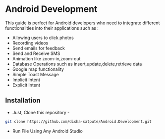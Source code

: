 # Android Development

This guide is perfect for Android developers who need to integrate different functionalities into 
their applications such as :
- Allowing users to click photos
- Recording videos
- Send emails for feedback
- Send and Receive SMS
- Animation like zoom-in,zoom-out
- Database Operations such as insert,update,delete,retrieve data
- Google map functionality
- Simple Toast Message
- Implicit Intent
- Explicit Intent


## Installation
- Just, Clone this repository - 
````bash 
git clone https://github.com/disha-satpute/Android.Development.git
````
- Run File Using Any Android Studio 
